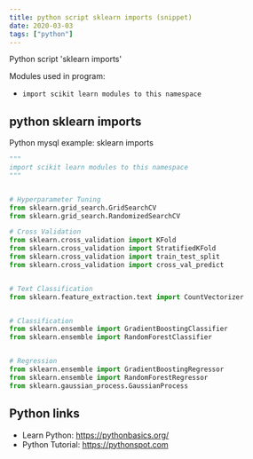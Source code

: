 ```yaml
---
title: python script sklearn imports (snippet)
date: 2020-03-03
tags: ["python"]
---
```

Python script 'sklearn imports'


Modules used in program: 
* `import scikit learn modules to this namespace`

## python sklearn imports

Python mysql example: sklearn imports

```python
"""
import scikit learn modules to this namespace
"""


# Hyperparameter Tuning
from sklearn.grid_search.GridSearchCV
from sklearn.grid_search.RandomizedSearchCV

# Cross Validation
from sklearn.cross_validation import KFold
from sklearn.cross_validation import StratifiedKFold
from sklearn.cross_validation import train_test_split
from sklearn.cross_validation import cross_val_predict


# Text Classification
from sklearn.feature_extraction.text import CountVectorizer


# Classification
from sklearn.ensemble import GradientBoostingClassifier
from sklearn.ensemble import RandomForestClassifier


# Regression
from sklearn.ensemble import GradientBoostingRegressor
from sklearn.ensemble import RandomForestRegressor
from sklearn.gaussian_process.GaussianProcess


```

## Python links

- Learn Python: https://pythonbasics.org/
- Python Tutorial: https://pythonspot.com
